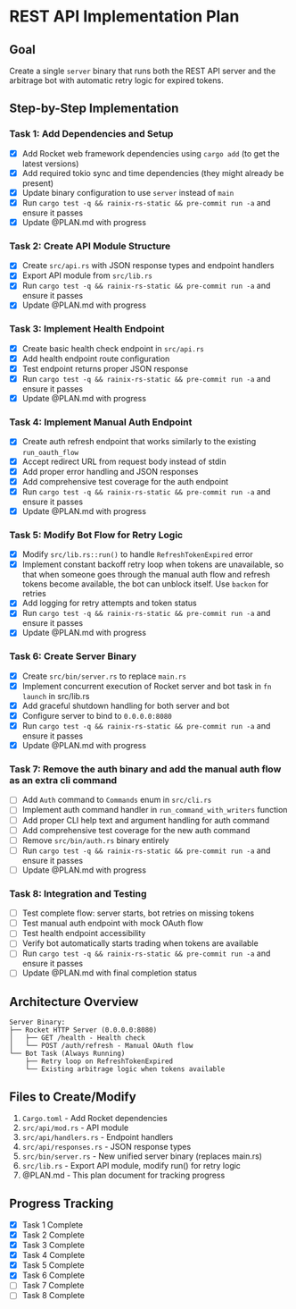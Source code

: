 # REST API Implementation Plan

## Goal

Create a single `server` binary that runs both the REST API server and the
arbitrage bot with automatic retry logic for expired tokens.

## Step-by-Step Implementation

### Task 1: Add Dependencies and Setup

- [x] Add Rocket web framework dependencies using `cargo add` (to get the latest
      versions)
- [x] Add required tokio sync and time dependencies (they might already be
      present)
- [x] Update binary configuration to use `server` instead of `main`
- [x] Run `cargo test -q && rainix-rs-static && pre-commit run -a` and ensure it
      passes
- [x] Update @PLAN.md with progress

### Task 2: Create API Module Structure

- [x] Create `src/api.rs` with JSON response types and endpoint handlers
- [x] Export API module from `src/lib.rs`
- [x] Run `cargo test -q && rainix-rs-static && pre-commit run -a` and ensure it
      passes
- [x] Update @PLAN.md with progress

### Task 3: Implement Health Endpoint

- [x] Create basic health check endpoint in `src/api.rs`
- [x] Add health endpoint route configuration
- [x] Test endpoint returns proper JSON response
- [x] Run `cargo test -q && rainix-rs-static && pre-commit run -a` and ensure it
      passes
- [x] Update @PLAN.md with progress

### Task 4: Implement Manual Auth Endpoint

- [x] Create auth refresh endpoint that works similarly to the existing
      `run_oauth_flow`
- [x] Accept redirect URL from request body instead of stdin
- [x] Add proper error handling and JSON responses
- [x] Add comprehensive test coverage for the auth endpoint
- [x] Run `cargo test -q && rainix-rs-static && pre-commit run -a` and ensure it
      passes
- [x] Update @PLAN.md with progress

### Task 5: Modify Bot Flow for Retry Logic

- [x] Modify `src/lib.rs::run()` to handle `RefreshTokenExpired` error
- [x] Implement constant backoff retry loop when tokens are unavailable, so that
      when someone goes through the manual auth flow and refresh tokens become
      available, the bot can unblock itself. Use `backon` for retries
- [x] Add logging for retry attempts and token status
- [x] Run `cargo test -q && rainix-rs-static && pre-commit run -a` and ensure it
      passes
- [x] Update @PLAN.md with progress

### Task 6: Create Server Binary

- [x] Create `src/bin/server.rs` to replace `main.rs`
- [x] Implement concurrent execution of Rocket server and bot task in
      `fn launch` in src/lib.rs
- [x] Add graceful shutdown handling for both server and bot
- [x] Configure server to bind to `0.0.0.0:8080`
- [x] Run `cargo test -q && rainix-rs-static && pre-commit run -a` and ensure it
      passes
- [x] Update @PLAN.md with progress

### Task 7: Remove the auth binary and add the manual auth flow as an extra cli command

- [ ] Add `Auth` command to `Commands` enum in `src/cli.rs`
- [ ] Implement auth command handler in `run_command_with_writers` function
- [ ] Add proper CLI help text and argument handling for auth command
- [ ] Add comprehensive test coverage for the new auth command
- [ ] Remove `src/bin/auth.rs` binary entirely
- [ ] Run `cargo test -q && rainix-rs-static && pre-commit run -a` and ensure it
      passes
- [ ] Update @PLAN.md with progress

### Task 8: Integration and Testing

- [ ] Test complete flow: server starts, bot retries on missing tokens
- [ ] Test manual auth endpoint with mock OAuth flow
- [ ] Test health endpoint accessibility
- [ ] Verify bot automatically starts trading when tokens are available
- [ ] Run `cargo test -q && rainix-rs-static && pre-commit run -a` and ensure it
      passes
- [ ] Update @PLAN.md with final completion status

## Architecture Overview

```
Server Binary:
├── Rocket HTTP Server (0.0.0.0:8080)
│   ├── GET /health - Health check
│   └── POST /auth/refresh - Manual OAuth flow
└── Bot Task (Always Running)
    ├── Retry loop on RefreshTokenExpired
    └── Existing arbitrage logic when tokens available
```

## Files to Create/Modify

1. `Cargo.toml` - Add Rocket dependencies
2. `src/api/mod.rs` - API module
3. `src/api/handlers.rs` - Endpoint handlers
4. `src/api/responses.rs` - JSON response types
5. `src/bin/server.rs` - New unified server binary (replaces main.rs)
6. `src/lib.rs` - Export API module, modify run() for retry logic
7. @PLAN.md - This plan document for tracking progress

## Progress Tracking

- [x] Task 1 Complete
- [x] Task 2 Complete
- [x] Task 3 Complete
- [x] Task 4 Complete
- [x] Task 5 Complete
- [x] Task 6 Complete
- [ ] Task 7 Complete
- [ ] Task 8 Complete
